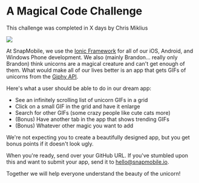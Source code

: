 # A Magical Code Challenge

This challenge was completed in X days by Chris Miklius

![](https://media.giphy.com/media/LiWsL77P4tA9a/giphy.gif)

At SnapMobile, we use the [Ionic Framework](http://ionicframework.com/) for all of our iOS, Android, and Windows Phone development. We also (mainly Brandon… really only Brandon) think unicorns are a magical creature and can't get enough of them. What would make all of our lives better is an app that gets GIFs of unicorns from the [Giphy API](https://api.giphy.com/). 

Here's what a user should be able to do in our dream app:

* See an infinitely scrolling list of unicorn GIFs in a grid
* Click on a small GIF in the grid and have it enlarge
* Search for other GIFs (some crazy people like cute cats more)
* (Bonus) Have another tab in the app that shows trending GIFs
* (Bonus) Whatever other magic you want to add

We're not expecting you to create a beautifully designed app, but you get bonus points if it doesn't look ugly.

When you're ready, send over your GitHub URL. If you've stumbled upon this and want to submit your app, send it to hello@snapmobile.io.

Together we will help everyone understand the beauty of the unicorn!
